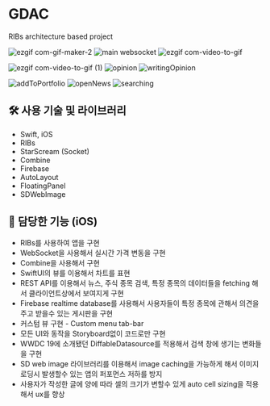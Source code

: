 # GDAC
RIBs architecture based project 

![ezgif com-gif-maker-2](https://user-images.githubusercontent.com/85341050/213863330-e7bb034a-b71d-43f8-984d-ccd883fc8ac1.gif) ![main websocket](https://user-images.githubusercontent.com/85341050/213864112-ee0959a1-69c0-4111-bc2e-6f8fd4bb16e5.gif) ![ezgif com-video-to-gif](https://user-images.githubusercontent.com/85341050/221626050-329196ee-151e-4e18-8368-b49913af44d5.gif)

![ezgif com-video-to-gif (1)](https://user-images.githubusercontent.com/85341050/221627152-992a38fc-b5bc-432a-bff3-4e9d33e7cd4d.gif) ![opinion](https://user-images.githubusercontent.com/85341050/213864154-6093b6be-a47b-441a-8020-ef43bd729899.gif) ![writingOpinion](https://user-images.githubusercontent.com/85341050/213864163-8e54c025-5c54-4204-b89d-73dc9a392bdd.gif)

![addToPortfolio](https://user-images.githubusercontent.com/85341050/213864191-ee19aede-dde3-4eea-b433-62126fb170c6.gif) ![openNews](https://user-images.githubusercontent.com/85341050/213864193-064caaa0-70bb-43b7-9d7b-cff96bfe26a5.gif) ![searching](https://user-images.githubusercontent.com/85341050/213864195-f309d091-95f7-47cd-bff7-77f00f148366.gif)

## 🛠️ 사용 기술 및 라이브러리

- Swift, iOS
- RIBs
- StarScream (Socket)
- Combine
- Firebase
- AutoLayout
- FloatingPanel
- SDWebImage

## 📱 담당한 기능 (iOS)

- RIBs를 사용하여 앱을 구현
- WebSocket을 사용해서 실시간 가격 변동을 구현
- Combine을 사용해서 구현
- SwiftUI의 뷰를 이용해서 차트를 표현
- REST API를 이용해서 뉴스, 주식 종목 검색, 특정 종목의 데이터들을 fetching 해서 클라이언트상에서 보여지게 구현
- Firebase realtime database를 사용해서 사용자들이 특정 종목에 관해서 의견을 주고 받을수 있는 게시판을 구현
- 커스텀 뷰 구현 - Custom menu tab-bar
- 모든 UI와 동작을 Storyboard없이 코드로만 구현
- WWDC 19에 소개됐던 DiffableDatasource를 적용해서 검색 창에 생기는 변화들을 구현
- SD web image 라이브러리를 이용해서 image caching을 가능하게 해서 이미지 로딩시 발생할수 있는 앱의 퍼포먼스 저하를 방지
- 사용자가 작성한 글에 양에 따라 셀의 크기가 변할수 있게 auto cell sizing을 적용해서 ux를 향상
